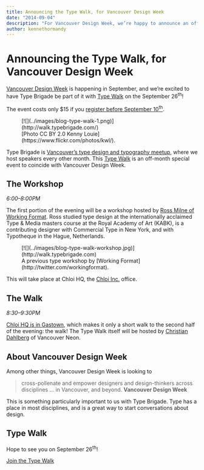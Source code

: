 ```yaml
---
title: Announcing the Type Walk, for Vancouver Design Week
date: "2014-09-04"
description: "For Vancouver Design Week, we’re happy to announce an off-month special event: Type Walk."
author: kennethormandy
---
```


# Announcing the Type Walk, for Vancouver Design Week

[Vancouver Design Week](http://vancouverdesignwk.com) is happening in September, and we’re excited to have Type Brigade be part of it with [Type Walk](http://walk.typebrigade.com/) on the September 26<sup>th</sup>!

The event costs only \$15 if you [register before September 10<sup>th</sup>](http://walk.typebrigade.com/).

<figure class="figure figure--breakout">
[![](../images/blog-type-walk-1.png)](http://walk.typebrigade.com/)
<figcaption>[Photo CC BY 2.0 Kenny Louie](https://www.flickr.com/photos/kwl/).</figcaption>
</figure>

Type Brigade is [Vancouver’s type design and typography meetup](http://meetup.com/typebrigade), where we host speakers every other month. This [Type Walk](http://walk.typebrigade.com) is an off-month special event to coincide with Vancouver Design Week.

## The Workshop

_6:00–8:00PM_

The first portion of the evening will be a workshop hosted by [Ross Milne of Working Format](http://workingformat.com). Ross studied type design at the internationally acclaimed Type & Media masters course at the Royal Academy of Art (KABK), is a contributing designer with Commercial Type in New York, and with Typotheque in the Hague, Netherlands.

<figure class="figure">
[![](../images/blog-type-walk-workshop.jpg)](http://walk.typebrigade.com)
<figcaption>A previous type workshop by [Working Format](http://twitter.com/workingformat).</figcaption>
</figure>

This will take place at Chloi HQ, the [Chloi Inc.](http://chloi.io) office.

## The Walk

_8:30–9:30PM_

[Chloi HQ is in Gastown](https://www.google.ca/maps/place/55+E+Cordova+St,+Vancouver,+BC+V6A+1K3/@49.2824697,-123.1034229,17z), which makes it only a short walk to the second half of the evening: the walk! The Type Walk itself will be hosted by [Christian Dahlberg](http://christiandahlberg.com/) of Vancouver Neon.

## About Vancouver Design Week

Among other things, Vancouver Design Week is looking to

> cross-pollenate and empower designers and design-thinkers across disciplines … in Vancouver, and beyond.
> **Vancouver Design Week**

This is something particularly important to us with Type Brigade. Type has a place in most disciplines, and is a great way to start conversations about design.

## Type Walk

Hope to see you on September 26<sup>th</sup>!

<a href="http://walk.typebrigade.com" class="button button--small">Join the Type Walk</a>
